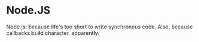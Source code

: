 # Node.JS
Node.js: because life's too short to write synchronous code. Also, because callbacks build character, apparently.
